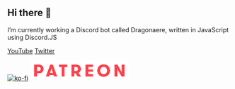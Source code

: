 ## Hi there 👋

I’m currently working a Discord bot called Dragonaere, written in JavaScript using Discord.JS

[YouTube](https://www.youtube.com/c/AndrewDragon)
[Twitter](https://www.twitter/com/AndrewDragonCh)

[![ko-fi](https://ko-fi.com/img/githubbutton_sm.svg)](https://ko-fi.com/R5R27YCVT)
[![Patreon](assets/Patreon.png)](https://www.patreon.com/dragonaere)

<!--
**Dragonaere/Dragonaere** is a ✨ _special_ ✨ repository because its `README.md` (this file) appears on your GitHub profile.

Here are some ideas to get you started:

- 🌱 I’m currently learning ...
- 👯 I’m looking to collaborate on ...
- 🤔 I’m looking for help with ...
- 💬 Ask me about ...
- 📫 How to reach me: ...
- 😄 Pronouns: ...
- ⚡ Fun fact: ...
-->
